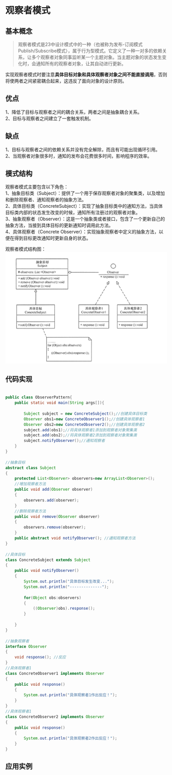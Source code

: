 # 观察者模式

## 基本概念

>观察者模式是23中设计模式中的一种（也被称为发布-订阅模式 Publish/Subscribe模式），属于行为型模式。它定义了一种一对多的依赖关系，让多个观察者对象同事监听某一个主题对象。当主题对象的状态发生变化时，会通知所有的观察者对象，让其自动进行更新。

实现观察者模式时要注意**具体目标对象和具体观察者对象之间不能直接调用**，否则将使两者之间紧密耦合起来，这违反了面向对象的设计原则。


## 优点

1、降低了目标与观察者之间的耦合关系，两者之间是抽象耦合关系。<br>
2、目标与观察者之间建立了一套触发机制。

## 缺点

1、目标与观察者之间的依赖关系并没有完全解除，而且有可能出现循环引用。<br>
2、当观察者对象很多时，通知的发布会花费很多时间，影响程序的效率。

## 模式结构

观察者模式主要包含以下角色：<br>
1、抽象目标类（Subject）：提供了一个用于保存观察者对象的聚集类，以及增加和删除观察者、通知观察者的抽象方法。<br>
2、具体目标类（ConcreteSubject）：实现了抽象目标类中的通知方法，当具体目标类内部的状态发生改变的时候，通知所有注册过的观察者对象。<br>
3、抽象观察者（Observer）：这是一个抽象类或者接口，包含了一个更新自己的抽象方法，当接到具体目标的更新通知时调用此方法。<br>
4、具体观察者（Concrete Observer）：实现抽象观察者中定义的抽象方法，以便在得到目标更改通知时更新自身的状态。<br>

观察者模式结构图：
![观察者模式结构图](image/观察者模式结构图.png)

## 代码实现

```java

public class ObserverPattern{
    public static void main(String args[]){

        Subject subject = new ConcreteSubject();//创建具体目标类
        Observer obs1=new ConcreteObserver1();//创建具体观察者1
        Observer obs2=new ConcreteObserver2();//创建具体观察者2
        subject.add(obs1);//将具体观察者1添加到观察者对象聚集类
        subject.add(obs2);//将具体观察者2添加到观察者对象聚集类
        subject.notifyObserver();//通知观察者
    }
}

//抽象目标
abstract class Subject
{
    protected List<Observer> observers=new ArrayList<Observer>();   
    //增加观察者方法
    public void add(Observer observer)
    {
        observers.add(observer);
    }    
    //删除观察者方法
    public void remove(Observer observer)
    {
        observers.remove(observer);
    }   
    public abstract void notifyObserver(); //通知观察者方法
}

//具体目标
class ConcreteSubject extends Subject
{
    public void notifyObserver()
    {
        System.out.println("具体目标发生改变...");
        System.out.println("--------------");       
       
        for(Object obs:observers)
        {
            ((Observer)obs).response();
        }
       
    }          
}

//抽象观察者
interface Observer
{
    void response(); //反应
}
//具体观察者1
class ConcreteObserver1 implements Observer
{
    public void response()
    {
        System.out.println("具体观察者1作出反应！");
    }
}
//具体观察者1
class ConcreteObserver2 implements Observer
{
    public void response()
    {
        System.out.println("具体观察者2作出反应！");
    }
}

```

## 应用实例
